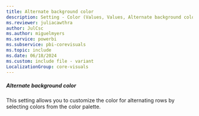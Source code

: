 ```yaml
---
title: Alternate background color
description: Setting - Color (Values, Values, Alternate background color)
ms.reviewer: juliacawthra
author: JulCsc
ms.author: miguelmyers
ms.service: powerbi
ms.subservice: pbi-corevisuals
ms.topic: include
ms.date: 06/18/2024
ms.custom: include file - variant
LocalizationGroup: core-visuals
---
```

##### Alternate background color

This setting allows you to customize the color for alternating rows by selecting colors from the color palette.
